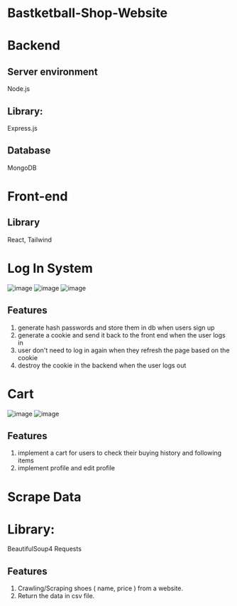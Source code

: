 # Bastketball-Shop-Website

# Backend
## Server environment 
Node.js

## Library:
Express.js

## Database
MongoDB

# Front-end
## Library
React, Tailwind

# Log In System
![image](https://github.com/duclongbox/Bastketball-Shop-Website/assets/127691823/4dbe7a64-d0a4-4db2-9c8f-6b5e9b067167)
![image](https://github.com/duclongbox/Bastketball-Shop-Website/assets/127691823/f20b1cb8-d27e-4145-8b67-9388fcba41b5)
![image](https://github.com/duclongbox/Bastketball-Shop-Website/assets/127691823/9a391414-0176-4178-8131-089b7919ab70)

## Features
1. generate hash passwords and store them in db when users sign up
2. generate a cookie and send it back to the front end when the user logs in
3. user don't need to log in again when they refresh the page based on the cookie
4. destroy the cookie in the backend when the user logs out
     

# Cart 
![image](https://github.com/duclongbox/Bastketball-Shop-Website/assets/127691823/d3599616-d1e6-4ea0-9029-e445c1e9f229)
![image](https://github.com/duclongbox/Bastketball-Shop-Website/assets/127691823/51847ab8-b2e3-45a8-bafb-6f8cc6061f62)

## Features
  1. implement a cart for users to check their buying history and following items
  2. implement profile and edit profile



# Scrape Data
# Library:
BeautifulSoup4
Requests
## Features
  1. Crawling/Scraping shoes ( name, price ) from a website.
  2. Return the data in csv file. 
